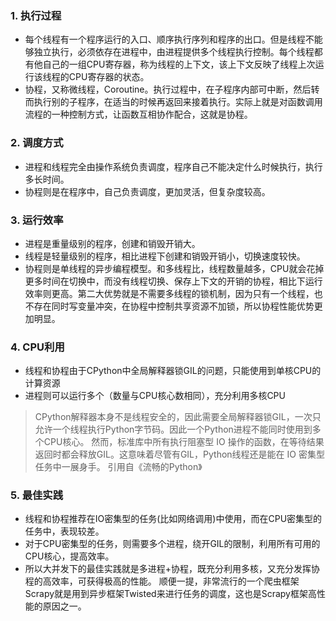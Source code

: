### 1. 执行过程

- 每个线程有一个程序运行的入口、顺序执行序列和程序的出口。但是线程不能够独立执行，必须依存在进程中，由进程提供多个线程执行控制。每个线程都有他自己的一组CPU寄存器，称为线程的上下文，该上下文反映了线程上次运行该线程的CPU寄存器的状态。
- 协程，又称微线程，Coroutine。执行过程中，在子程序内部可中断，然后转而执行别的子程序，在适当的时候再返回来接着执行。实际上就是对函数调用流程的一种控制方式，让函数互相协作配合，这就是协程。

### 2. 调度方式

- 进程和线程完全由操作系统负责调度，程序自己不能决定什么时候执行，执行多长时间。
- 协程则是在程序中，自己负责调度，更加灵活，但复杂度较高。

### 3. 运行效率

- 进程是重量级别的程序，创建和销毁开销大。
- 线程是轻量级别的程序，相比进程下创建和销毁开销小，切换速度较快。
- 协程则是单线程的异步编程模型。和多线程比，线程数量越多，CPU就会花掉更多时间在切换中，而没有线程切换、保存上下文的开销的协程，相比下运行效率则更高。第二大优势就是不需要多线程的锁机制，因为只有一个线程，也不存在同时写变量冲突，在协程中控制共享资源不加锁，所以协程性能优势更加明显。

### 4. CPU利用

- 线程和协程由于CPython中全局解释器锁GIL的问题，只能使用到单核CPU的计算资源
- 进程则可以运行多个（数量与CPU核心数相同），充分利用多核CPU

> CPython解释器本身不是线程安全的，因此需要全局解释器锁GIL，一次只允许一个线程执行Python字节码。因此一个Python进程不能同时使用到多个CPU核心。
>  然而，标准库中所有执行阻塞型 IO 操作的函数，在等待结果返回时都会释放GIL。这意味着尽管有GIL，Python线程还是能在 IO 密集型任务中一展身手。 引用自《流畅的Python》

### 5. 最佳实践

- 线程和协程推荐在IO密集型的任务(比如网络调用)中使用，而在CPU密集型的任务中，表现较差。
- 对于CPU密集型的任务，则需要多个进程，绕开GIL的限制，利用所有可用的CPU核心，提高效率。
- 所以大并发下的最佳实践就是多进程+协程，既充分利用多核，又充分发挥协程的高效率，可获得极高的性能。
   顺便一提，非常流行的一个爬虫框架Scrapy就是用到异步框架Twisted来进行任务的调度，这也是Scrapy框架高性能的原因之一。